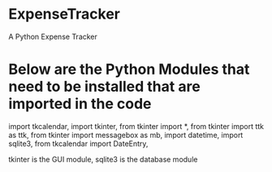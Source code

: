 # ExpenseTracker
A Python Expense Tracker 
# Below are the Python Modules that need to be installed that are imported in the code

import tkcalendar, 
import tkinter,
from tkinter import *,
from tkinter import ttk as ttk,
from tkinter import messagebox as mb,
import datetime,
import sqlite3,
from tkcalendar import DateEntry,

 tkinter is the GUI module,
 sqlite3 is the database module 
